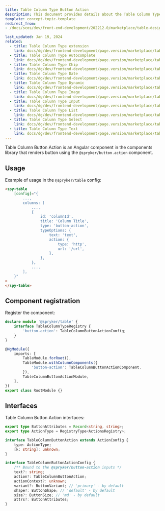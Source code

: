 ```yaml
---
title: Table Column Type Button Action
description: This document provides details about the Table Column Type Button Action in the Components Library.
template: concept-topic-template
redirect_from:
- /docs/scos/dev/front-end-development/202212.0/marketplace/table-design/table-column-type-extension/table-column-type-button-action.html

last_updated: Jan 19, 2024
related:
  - title: Table Column Type extension
    link: docs/dg/dev/frontend-development/page.version/marketplace/table-design/table-column-type-extension/table-column-type-extension.html
  - title: Table Column Type Autocomplete
    link: docs/dg/dev/frontend-development/page.version/marketplace/table-design/table-column-type-extension/table-column-type-autocomplete.html
  - title: Table Column Type Chip
    link: docs/dg/dev/frontend-development/page.version/marketplace/table-design/table-column-type-extension/table-column-type-chip.html
  - title: Table Column Type Date
    link: docs/dg/dev/frontend-development/page.version/marketplace/table-design/table-column-type-extension/table-column-type-date.html
  - title: Table Column Type Dynamic
    link: docs/dg/dev/frontend-development/page.version/marketplace/table-design/table-column-type-extension/table-column-type-dynamic.html
  - title: Table Column Type Image
    link: docs/dg/dev/frontend-development/page.version/marketplace/table-design/table-column-type-extension/table-column-type-image.html
  - title: Table Column Type Input
    link: docs/dg/dev/frontend-development/page.version/marketplace/table-design/table-column-type-extension/table-column-type-input.html
  - title: Table Column Type List
    link: docs/dg/dev/frontend-development/page.version/marketplace/table-design/table-column-type-extension/table-column-type-list.html
  - title: Table Column Type Select
    link: docs/dg/dev/frontend-development/page.version/marketplace/table-design/table-column-type-extension/table-column-type-select.html
  - title: Table Column Type Text
    link: docs/dg/dev/frontend-development/page.version/marketplace/table-design/table-column-type-extension/table-column-type-text.html
---
```


Table Column Button Action is an Angular component in the components library that renders button using the `@spryker/button.action` component.


## Usage

Example of usage in the `@spryker/table` config:

```html
<spy-table
    [config]="{
        ...,
        columns: [
            ...,
            {
                id: 'columnId',
                title: 'Column Title',
                type: 'button-action',
                typeOptions: {
                    text: 'text',
                    action: {
                        type: 'http',
                        url: '/url',
                    },
                },
            },
            ...,
        ],
    }"
>
</spy-table>
```

## Component registration

Register the component:

```ts
declare module '@spryker/table' {
    interface TableColumnTypeRegistry {
        'button-action': TableColumnButtonActionConfig;
    }
}

@NgModule({
    imports: [
        TableModule.forRoot(),
        TableModule.withColumnComponents({
            'button-action': TableColumnButtonActionComponent,
        }),
        TableColumnButtonActionModule,
    ],
})
export class RootModule {}
```

## Interfaces

Table Column Button Action interfaces:

```ts
export type ButtonAttributes = Record<string, string>;
export type ActionType = RegistryType<ActionsRegistry>;

interface TableColumnButtonAction extends ActionConfig {
    type: ActionType;
    [k: string]: unknown;
}

interface TableColumnButtonActionConfig {
    /** Bound to the @spryker/button-action inputs */
    text?: string;
    action?: TableColumnButtonAction;
    actionContext?: unknown;
    variant?: ButtonVariant; // 'primary' - by default
    shape?: ButtonShape; // 'default' - by default
    size?: ButtonSize; // 'md' - by default
    attrs?: ButtonAttributes;
}
```
